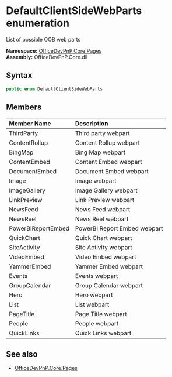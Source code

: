 # DefaultClientSideWebParts  enumeration
List of possible OOB web parts  

**Namespace:** [OfficeDevPnP.Core.Pages](OfficeDevPnP.Core.Pages.md)  
**Assembly:** OfficeDevPnP.Core.dll  
## Syntax
```C#
public enum DefaultClientSideWebParts
```
## Members
|**Member Name**|**Description**|
|:-----|:-----|
| ThirdParty | Third party webpart
| ContentRollup | Content Rollup webpart
| BingMap | Bing Map webpart
| ContentEmbed | Content Embed webpart
| DocumentEmbed | Document Embed webpart
| Image | Image webpart
| ImageGallery | Image Gallery webpart
| LinkPreview | Link Preview webpart
| NewsFeed | News Feed webpart
| NewsReel | News Reel webpart
| PowerBIReportEmbed | PowerBI Report Embed webpart
| QuickChart | Quick Chart webpart
| SiteActivity | Site Activity webpart
| VideoEmbed | Video Embed webpart
| YammerEmbed | Yammer Embed webpart
| Events | Events webpart
| GroupCalendar | Group Calendar webpart
| Hero | Hero webpart
| List | List webpart
| PageTitle | Page Title webpart
| People | People webpart
| QuickLinks | Quick Links webpart

## See also
- [OfficeDevPnP.Core.Pages](OfficeDevPnP.Core.Pages.md)
